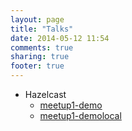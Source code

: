 ```yaml
---
layout: page
title: "Talks"
date: 2014-05-12 11:54
comments: true
sharing: true
footer: true
---
```

* Hazelcast
  - [meetup1-demo](./hazelcast/meetup1-intro/index.html)
  - [meetup1-demolocal](./talks/hazelcast/meetup1-intro/index.html)
